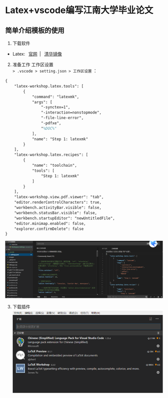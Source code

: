 # Latex+vscode编写江南大学毕业论文

## 简单介绍模板的使用<br/>

1. 下载软件
* Latex:&ensp; [官网](http://mirror.ctan.org/systems/texlive/tlnet/install-tl-windows.exe)&ensp;| 
&ensp;[清华镜像](http://mirror.ctan.org/systems/texlive/Images/texlive2018.iso)
2. 准备工作
工作区设置 <br/>
`> .vscode > setting.json > 工作区设置` ：
```tex
{
    "latex-workshop.latex.tools": [
        {
            "command": "latexmk",
            "args": [
                "-synctex=1",
                "-interaction=nonstopmode",
                "-file-line-error",
                "-pdfxe",
                "%DOC%"
            ],
            "name": "Step 1: latexmk"
        }
    ],
    "latex-workshop.latex.recipes": [
        {
            "name": "toolchain",
            "tools": [
                "Step 1: latexmk"
            ]
        }
    ],
    "latex-workshop.view.pdf.viewer": "tab",
    "editor.renderControlCharacters": true,
    "workbench.activityBar.visible": false,
    "workbench.statusBar.visible": false,
    "workbench.startupEditor": "newUntitledFile",
    "editor.minimap.enabled": false,
    "explorer.confirmDelete": false
}
```
![工作区设置](/images/工作区设置.png)

3. 下载插件
![插件下载](/images/插件下载.png)
